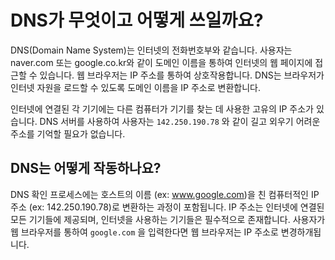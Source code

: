 

# DNS가 무엇이고 어떻게 쓰일까요?


DNS(Domain Name System)는 인터넷의 전화번호부와 같습니다. 사용자는 naver.com 또는 google.co.kr와 같이 도메인 이름을 통하여 인터넷의 웹 페이지에 접근할 수 있습니다. 웹 브라우저는 IP 주소를 통하여 상호작용합니다. DNS는 브라우저가 인터넷 자원을 로드할 수 있도록 도메인 이름을 IP 주소로 변환합니다.

인터넷에 연결된 각 기기에는 다른 컴퓨터가 기기를 찾는 데 사용한 고유의 IP 주소가 있습니다. DNS 서버를 사용하여 사용자는 ```142.250.190.78``` 와 같이 길고 외우기 어려운 주소를 기억할 필요가 없습니다.

## DNS는 어떻게 작동하나요?


DNS 확인 프로세스에는 호스트의 이름 (ex: www.google.com)을 친 컴퓨터적인 IP 주소 (ex: 142.250.190.78)로 변환하는 과정이 포함됩니다. IP 주소는 인터넷에 연결된 모든 기기들에 제공되며, 인터넷을 사용하는 기기들은 필수적으로 존재합니다. 사용자가 웹 브라우저를 통하여 ```google.com``` 을 입력한다면 웹 브라우저는 IP 주소로 변경하개됩니다.

